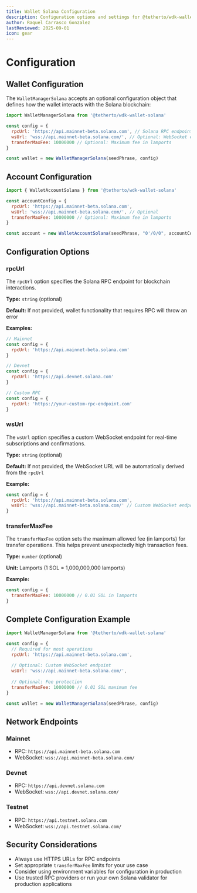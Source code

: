 ```yaml
---
title: Wallet Solana Configuration
description: Configuration options and settings for @tetherto/wdk-wallet-solana
author: Raquel Carrasco Gonzalez
lastReviewed: 2025-09-01
icon: gear
---
```


# Configuration

## Wallet Configuration

The `WalletManagerSolana` accepts an optional configuration object that defines how the wallet interacts with the Solana blockchain:

```javascript
import WalletManagerSolana from '@tetherto/wdk-wallet-solana'

const config = {
  rpcUrl: 'https://api.mainnet-beta.solana.com', // Solana RPC endpoint
  wsUrl: 'wss://api.mainnet-beta.solana.com/', // Optional: WebSocket endpoint
  transferMaxFee: 10000000 // Optional: Maximum fee in lamports
}

const wallet = new WalletManagerSolana(seedPhrase, config)
```

## Account Configuration

```javascript
import { WalletAccountSolana } from '@tetherto/wdk-wallet-solana'

const accountConfig = {
  rpcUrl: 'https://api.mainnet-beta.solana.com',
  wsUrl: 'wss://api.mainnet-beta.solana.com/', // Optional
  transferMaxFee: 10000000 // Optional: Maximum fee in lamports
}

const account = new WalletAccountSolana(seedPhrase, "0'/0/0", accountConfig)
```

## Configuration Options

### rpcUrl

The `rpcUrl` option specifies the Solana RPC endpoint for blockchain interactions.

**Type:** `string` (optional)

**Default:** If not provided, wallet functionality that requires RPC will throw an error

**Examples:**
```javascript
// Mainnet
const config = {
  rpcUrl: 'https://api.mainnet-beta.solana.com'
}

// Devnet
const config = {
  rpcUrl: 'https://api.devnet.solana.com'
}

// Custom RPC
const config = {
  rpcUrl: 'https://your-custom-rpc-endpoint.com'
}
```

### wsUrl

The `wsUrl` option specifies a custom WebSocket endpoint for real-time subscriptions and confirmations.

**Type:** `string` (optional)

**Default:** If not provided, the WebSocket URL will be automatically derived from the `rpcUrl`

**Example:**
```javascript
const config = {
  rpcUrl: 'https://api.mainnet-beta.solana.com',
  wsUrl: 'wss://api.mainnet-beta.solana.com/' // Custom WebSocket endpoint
}
```

### transferMaxFee

The `transferMaxFee` option sets the maximum allowed fee (in lamports) for transfer operations. This helps prevent unexpectedly high transaction fees.

**Type:** `number` (optional)

**Unit:** Lamports (1 SOL = 1,000,000,000 lamports)

**Example:**
```javascript
const config = {
  transferMaxFee: 10000000 // 0.01 SOL in lamports
}
```

## Complete Configuration Example

```javascript
import WalletManagerSolana from '@tetherto/wdk-wallet-solana'

const config = {
  // Required for most operations
  rpcUrl: 'https://api.mainnet-beta.solana.com',
  
  // Optional: Custom WebSocket endpoint
  wsUrl: 'wss://api.mainnet-beta.solana.com/',
  
  // Optional: Fee protection
  transferMaxFee: 10000000 // 0.01 SOL maximum fee
}

const wallet = new WalletManagerSolana(seedPhrase, config)
```

## Network Endpoints

### Mainnet
- RPC: `https://api.mainnet-beta.solana.com`
- WebSocket: `wss://api.mainnet-beta.solana.com/`

### Devnet
- RPC: `https://api.devnet.solana.com`
- WebSocket: `wss://api.devnet.solana.com/`

### Testnet
- RPC: `https://api.testnet.solana.com`
- WebSocket: `wss://api.testnet.solana.com/`

## Security Considerations

- Always use HTTPS URLs for RPC endpoints
- Set appropriate `transferMaxFee` limits for your use case
- Consider using environment variables for configuration in production
- Use trusted RPC providers or run your own Solana validator for production applications